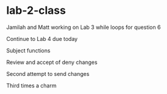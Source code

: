 # lab-2-class
Jamilah and Matt working on Lab 3 while loops for question 6

Continue to Lab 4 due today 

Subject functions

Review and accept of deny changes 

Second attempt to send changes

Third times a charm
